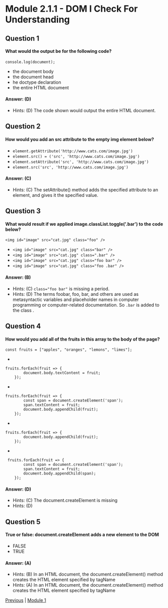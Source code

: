 # Module 2.1.1 - DOM I Check For Understanding

## Question 1

####  What would the output be for the following code?
```
console.log(document);
```

-  the document body 
- the document head 
- he doctype declaration 
- the entire HTML document 

#### Answer:   (D) 

- Hints: (D)  The code shown would output the entire HTML document.

## Question 2

####  How would you add an src attribute to the empty img element below?

- ```element.getAttribute('http://www.cats.com/image.jpg')``` 
- ```element.src() = ('src', 'http://www.cats.com/image.jpg')``` 
- ```element.setAttribute('src', 'http://www.cats.com/image.jpg')``` 
- ```element.src('src', 'http://www.cats.com/image.jpg')``` 

#### Answer:   (C) 

- Hints: (C)  The setAttribute() method adds the specified attribute to an element, and gives it the specified value.

## Question 3

####  What would result if we applied image.classList.toggle('.bar') to the code below?
```
<img id="image" src="cat.jpg" class="foo" />
```

- ```<img id="image" src="cat.jpg" class="bar" />``` 
- ```<img id="image" src="cat.jpg" class=".bar" />``` 
- ```<img id="image" src="cat.jpg" class="foo bar" />``` 
- ```<img id="image" src="cat.jpg" class="foo .bar" />``` 

#### Answer:   (B) 

- Hints: (C)  `class="foo bar"` is missing a period.
- Hints: (D)  The terms foobar, foo, bar, and others are used as metasyntactic variables and placeholder names in computer programming or computer-related documentation. So ```.bar``` is added to the class .

## Question 4

####  How would you add all of the fruits in this array to the body of the page?

```
const fruits = ["apples", "oranges", "lemons", "limes"];
```

- 
```
fruits.forEach(fruit => {
        document.body.textContent = fruit;
    });
``` 
- 
```
fruits.forEach(fruit => {
        const span = document.createElement('span');
        span.textContent = fruit;
        document.body.appendChild(fruit);
    });
``` 
- 
```
fruits.forEach(fruit => {
        document.body.appendChild(fruit);
    });
``` 
- 
```
 fruits.forEach(fruit => {
        const span = document.createElement('span');
        span.textContent = fruit;
        document.body.appendChild(span);
    });
``` 

#### Answer:   (D) 

- Hints: (C)  The document.createElement is missing
- Hints: (D)  

## Question 5

####  True or false: document.createElement adds a new element to the DOM

- FALSE
- TRUE

#### Answer:   (A) 

- Hints: (B)  In an HTML document, the document.createElement() method creates the HTML element specified by tagName
- Hints: (A)  In an HTML document, the document.createElement() method creates the HTML element specified by tagName






[Previous](./Object_3.md) | [Module 1](../../Module_1-Class-Components/README.md)
